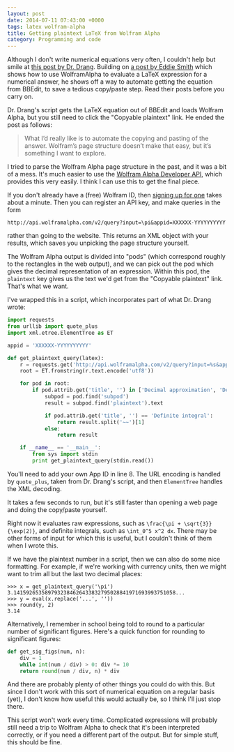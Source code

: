 ```yaml
---
layout: post
date: 2014-07-11 07:43:00 +0000
tags: latex wolfram-alpha
title: Getting plaintext LaTeX from Wolfram Alpha
category: Programming and code
---
```


Although I don't write numerical equations very often, I couldn't help but smile at [this post by Dr. Drang][drang].
Building on [a post by Eddie Smith][eddie] which shows how to use WolframAlpha to evaluate a LaTeX expression for a numerical answer, he shows off a way to automate getting the equation from BBEdit, to save a tedious copy/paste step.
Read their posts before you carry on.

Dr. Drang's script gets the LaTeX equation out of BBEdit and loads Wolfram Alpha, but you still need to click the "Copyable plaintext" link.
He ended the post as follows:

> What I’d really like is to automate the copying and pasting of the answer. Wolfram’s page structure doesn’t make that easy, but it’s something I want to explore.

I tried to parse the Wolfram Alpha page structure in the past, and it was a bit of a mess.
It's much easier to use the [Wolfram Alpha Developer API][api], which provides this very easily.
I think I can use this to get the final piece.

<!-- summary -->

If you don't already have a (free) Wolfram ID, then [signing up for one][wid] takes about a minute.
Then you can register an API key, and make queries in the form

```
http://api.wolframalpha.com/v2/query?input=\pi&appid=XXXXXX-YYYYYYYYYY
```

rather than going to the website.
This returns an XML object with your results, which saves you unpicking the page structure yourself.

The Wolfram Alpha output is divided into "pods" (which correspond roughly to the rectangles in the web output), and we can pick out the pod which gives the decimal representation of an expression.
Within this pod, the `plaintext` key gives us the text we'd get from the "Copyable plaintext" link.
That's what we want.

I've wrapped this in a script, which incorporates part of what Dr. Drang wrote:

```python
import requests
from urllib import quote_plus
import xml.etree.ElementTree as ET

appid = 'XXXXXX-YYYYYYYYYY'

def get_plaintext_query(latex):
    r = requests.get('http://api.wolframalpha.com/v2/query?input=%s&appid=%s' % (quote_plus(latex), appid))
    root = ET.fromstring(r.text.encode('utf8'))

    for pod in root:
        if pod.attrib.get('title', '') in ['Decimal approximation', 'Definite integral']:
            subpod = pod.find('subpod')
            result = subpod.find('plaintext').text

            if pod.attrib.get('title', '') == 'Definite integral':
                return result.split('~~')[1]
            else:
                return result

    if __name__ == '__main__':
        from sys import stdin
        print get_plaintext_query(stdin.read())
```

You'll need to add your own App ID in line 8.
The URL encoding is handled by `quote_plus`, taken from Dr. Drang's script, and then `ElementTree` handles the XML decoding.

It takes a few seconds to run, but it's still faster than opening a web page and doing the copy/paste yourself.

Right now it evaluates raw expressions, such as `\frac{\pi + \sqrt{3}}{\exp(2)}`, and definite integrals, such as `\int_0^5 x^2 dx`.
There may be other forms of input for which this is useful, but I couldn't think of them when I wrote this.

If we have the plaintext number in a script, then we can also do some nice formatting.
For example, if we're working with currency units, then we might want to trim all but the last two decimal places:

```pycon
>>> x = get_plaintext_query('\pi')
3.1415926535897932384626433832795028841971693993751058...
>>> y = eval(x.replace('...', ''))
>>> round(y, 2)
3.14
```

Alternatively, I remember in school being told to round to a particular number of significant figures.
Here's a quick function for rounding to significant figures:

```python
def get_sig_figs(num, n):
    div = 1
    while int(num / div) > 0: div *= 10
    return round(num / div, n) * div
```

And there are probably plenty of other things you could do with this.
But since I don't work with this sort of numerical equation on a regular basis (yet), I don't know how useful this would actually be, so I think I'll just stop there.

This script won't work every time.
Complicated expressions will probably still need a trip to Wolfram Alpha to check that it's been interpreted correctly, or if you need a different part of the output.
But for simple stuff, this should be fine.

[drang]: http://www.leancrew.com/all-this/2014/07/evaluating-latex-with-eddie-and-alpha/
[eddie]: http://www.practicallyefficient.com/home/2014/7/10/latex-alfred-wolfram
[api]: http://products.wolframalpha.com/api/
[wid]: https://developer.wolframalpha.com/portal/apisignup.html
